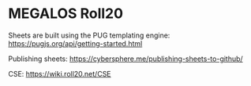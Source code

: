 # MEGALOS Roll20

Sheets are built using the PUG templating engine: https://pugjs.org/api/getting-started.html

Publishing sheets: https://cybersphere.me/publishing-sheets-to-github/

CSE: https://wiki.roll20.net/CSE